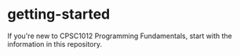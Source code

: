 # getting-started
If you're new to CPSC1012 Programming Fundamentals, start with the information in this repository.
